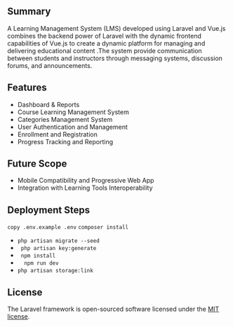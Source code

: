  ## Summary
A Learning Management System (LMS) developed using Laravel and Vue.js combines the backend power of Laravel with the dynamic frontend capabilities of Vue.js to create a dynamic platform for managing and delivering educational content .The system  provide communication between students and instructors through messaging systems, discussion forums, and announcements.



## Features
* Dashboard & Reports
* Course Learning Management System
* Categories Management System
* User Authentication and Management
* Enrollment and Registration
* Progress Tracking and Reporting 


## Future Scope
* Mobile Compatibility and Progressive Web App 
* Integration with Learning Tools Interoperability 


## Deployment Steps

`copy .env.example .env`
`composer install`
* ```php artisan migrate --seed ```
* ```  php artisan key:generate ```
* ``` npm install```
* ```  npm run dev```
* ``` php artisan storage:link ```

   
## License
The Laravel framework is open-sourced software licensed under the [MIT license](https://opensource.org/licenses/MIT).
